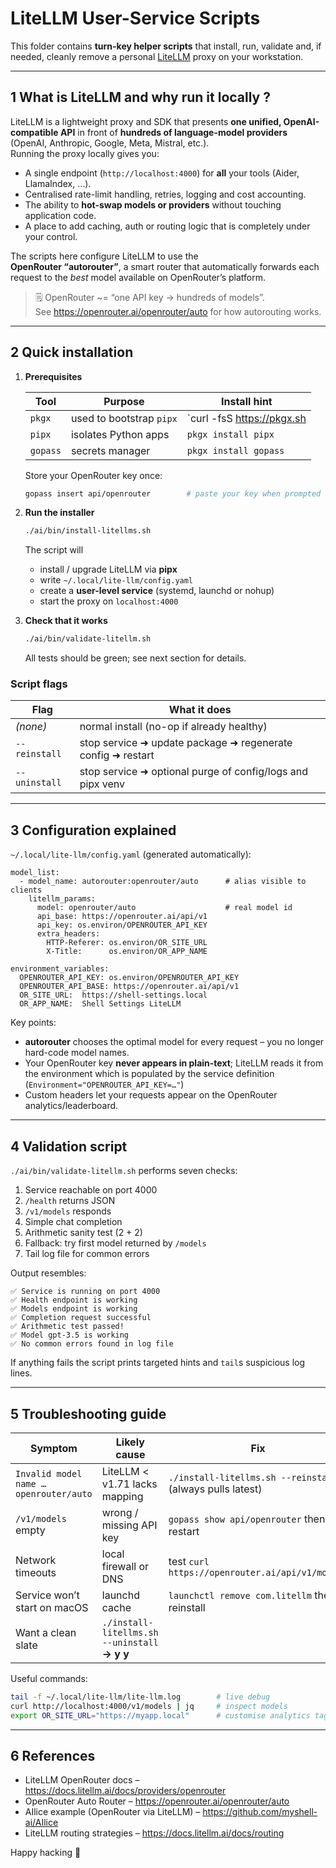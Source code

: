 # LiteLLM User-Service Scripts

This folder contains **turn-key helper scripts** that install, run, validate and, if needed, cleanly remove a personal [LiteLLM](https://github.com/BerriAI/litellm) proxy on your workstation.

---

## 1  What is LiteLLM and why run it locally ?

LiteLLM is a lightweight proxy and SDK that presents **one unified, OpenAI-compatible API** in front of **hundreds of language-model providers** (OpenAI, Anthropic, Google, Meta, Mistral, etc.).  
Running the proxy locally gives you:

* A single endpoint (`http://localhost:4000`) for **all** your tools (Aider, LlamaIndex, …).
* Centralised rate-limit handling, retries, logging and cost accounting.
* The ability to **hot-swap models or providers** without touching application code.
* A place to add caching, auth or routing logic that is completely under your control.

The scripts here configure LiteLLM to use the  
**OpenRouter “autorouter”**, a smart router that automatically forwards each request to the _best_ model available on OpenRouter’s platform.

> 🗒️ OpenRouter ~= “one API key → hundreds of models”.  
> See <https://openrouter.ai/openrouter/auto> for how autorouting works.

---

## 2  Quick installation

1. **Prerequisites**

   | Tool | Purpose | Install hint |
   |------|---------|--------------|
   | `pkgx` | used to bootstrap `pipx` | `curl -fsS https://pkgx.sh | sh` |
   | `pipx` | isolates Python apps | `pkgx install pipx` |
   | `gopass` | secrets manager | `pkgx install gopass` |

   Store your OpenRouter key once:

   ```bash
   gopass insert api/openrouter        # paste your key when prompted
   ```

2. **Run the installer**

   ```bash
   ./ai/bin/install-litellms.sh
   ```

   The script will

   * install / upgrade LiteLLM via **pipx**
   * write `~/.local/lite-llm/config.yaml`
   * create a **user-level service** (systemd, launchd or nohup)
   * start the proxy on `localhost:4000`

3. **Check that it works**

   ```bash
   ./ai/bin/validate-litellm.sh
   ```

   All tests should be green; see next section for details.

### Script flags

| Flag | What it does |
|------|--------------|
| *(none)* | normal install (no-op if already healthy) |
| `--reinstall` | stop service ➜ update package ➜ regenerate config ➜ restart |
| `--uninstall` | stop service ➜ optional purge of config/logs and pipx venv |

---

## 3  Configuration explained

`~/.local/lite-llm/config.yaml` (generated automatically):

```
model_list:
  - model_name: autorouter:openrouter/auto      # alias visible to clients
    litellm_params:
      model: openrouter/auto                    # real model id
      api_base: https://openrouter.ai/api/v1
      api_key: os.environ/OPENROUTER_API_KEY
      extra_headers:
        HTTP-Referer: os.environ/OR_SITE_URL
        X-Title:      os.environ/OR_APP_NAME

environment_variables:
  OPENROUTER_API_KEY: os.environ/OPENROUTER_API_KEY
  OPENROUTER_API_BASE: https://openrouter.ai/api/v1
  OR_SITE_URL:  https://shell-settings.local
  OR_APP_NAME:  Shell Settings LiteLLM
```

Key points:

* **autorouter** chooses the optimal model for every request – you no longer hard-code model names.
* Your OpenRouter key **never appears in plain-text**; LiteLLM reads it from the environment which is populated by the service definition (`Environment="OPENROUTER_API_KEY=…"`)
* Custom headers let your requests appear on the OpenRouter analytics/leaderboard.

---

## 4  Validation script

`./ai/bin/validate-litellm.sh` performs seven checks:

1. Service reachable on port 4000  
2. `/health` returns JSON  
3. `/v1/models` responds  
4. Simple chat completion  
5. Arithmetic sanity test (2 + 2)  
6. Fallback: try first model returned by `/models`  
7. Tail log file for common errors

Output resembles:

```
✅ Service is running on port 4000
✅ Health endpoint is working
✅ Models endpoint is working
✅ Completion request successful
✅ Arithmetic test passed!
✅ Model gpt-3.5 is working
✅ No common errors found in log file
```

If anything fails the script prints targeted hints and `tail`s suspicious log lines.

---

## 5  Troubleshooting guide

| Symptom | Likely cause | Fix |
|---------|--------------|-----|
| `Invalid model name … openrouter/auto` | LiteLLM < v1.71 lacks mapping | `./install-litellms.sh --reinstall` (always pulls latest) |
| `/v1/models` empty | wrong / missing API key | `gopass show api/openrouter` then restart |
| Network timeouts | local firewall or DNS | test `curl https://openrouter.ai/api/v1/models` |
| Service won’t start on macOS | launchd cache | `launchctl remove com.litellm` then reinstall |
| Want a clean slate | `./install-litellms.sh --uninstall` **→ y y** |

Useful commands:

```bash
tail -f ~/.local/lite-llm/lite-llm.log        # live debug
curl http://localhost:4000/v1/models | jq     # inspect models
export OR_SITE_URL="https://myapp.local"      # customise analytics tag
```

---

## 6  References

* LiteLLM OpenRouter docs – <https://docs.litellm.ai/docs/providers/openrouter>
* OpenRouter Auto Router – <https://openrouter.ai/openrouter/auto>
* AIlice example (OpenRouter via LiteLLM) – <https://github.com/myshell-ai/AIlice>
* LiteLLM routing strategies – <https://docs.litellm.ai/docs/routing>

Happy hacking 🤖
